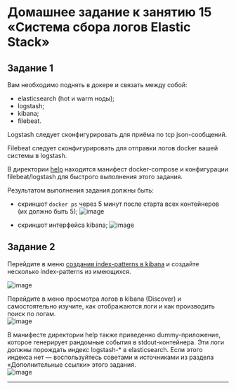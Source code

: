 
# Домашнее задание к занятию 15 «Система сбора логов Elastic Stack»

## Задание 1

Вам необходимо поднять в докере и связать между собой:

- elasticsearch (hot и warm ноды);
- logstash;
- kibana;
- filebeat.

Logstash следует сконфигурировать для приёма по tcp json-сообщений.

Filebeat следует сконфигурировать для отправки логов docker вашей системы в logstash.

В директории [help](./help) находится манифест docker-compose и конфигурации filebeat/logstash для быстрого 
выполнения этого задания.

Результатом выполнения задания должны быть:

- скриншот `docker ps` через 5 минут после старта всех контейнеров (их должно быть 5);
![image](https://github.com/suntsovvv/monitoring-04-elk/assets/154943765/7f3a62e9-94f6-416b-87ec-63980cdd48d9)

- скриншот интерфейса kibana;
![image](https://github.com/suntsovvv/monitoring-04-elk/assets/154943765/b7686d04-8717-465a-bec0-4631a2769012)


## Задание 2

Перейдите в меню [создания index-patterns  в kibana](http://localhost:5601/app/management/kibana/indexPatterns/create) и создайте несколько index-patterns из имеющихся.   

![image](https://github.com/suntsovvv/monitoring-04-elk/assets/154943765/84aa6b12-6e47-4371-890b-196b601c3372)

Перейдите в меню просмотра логов в kibana (Discover) и самостоятельно изучите, как отображаются логи и как производить поиск по логам.   
![image](https://github.com/suntsovvv/monitoring-04-elk/assets/154943765/52626cef-0067-43cf-a2bb-5b009998967d)


В манифесте директории help также приведенно dummy-приложение, которое генерирует рандомные события в stdout-контейнера.
Эти логи должны порождать индекс logstash-* в elasticsearch. Если этого индекса нет — воспользуйтесь советами и источниками из раздела «Дополнительные ссылки» этого задания.   
![image](https://github.com/suntsovvv/monitoring-04-elk/assets/154943765/d6176cbc-d12c-41a9-874b-997ac12008a3)

 
---


 
